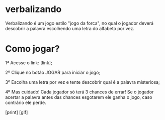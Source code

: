 # verbalizando
Verbalizando é um jogo estilo "jogo da forca", no qual o jogador deverá descobrir a palavra escolhendo uma letra do alfabeto por vez.

# Como jogar?

1ª Acesse o link: [link];

2º Clique no botão JOGAR para iniciar o jogo;

3º Escolha uma letra por vez e tente descobrir qual é a palavra misteriosa;

4º Mas cuidado! Cada jogador só terá 3 chances de errar! Se o jogador acertar a palavra antes das chances esgotarem ele ganha o jogo, caso contrário ele perde.

[print]
[gif]
